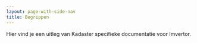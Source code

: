 ```yaml
---
layout: page-with-side-nav
title: Begrippen
---
```

Hier vind je een uitleg van Kadaster specifieke documentatie voor Imvertor.
